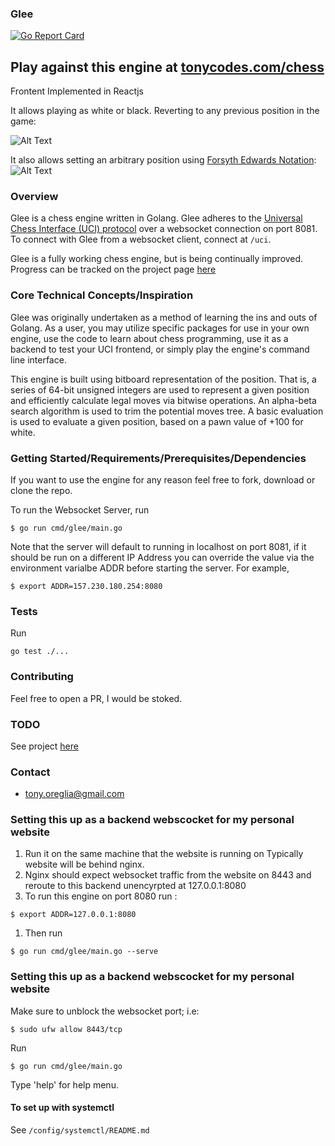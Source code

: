 ### Glee
[![Go Report Card](https://goreportcard.com/badge/github.com/tonyOreglia/glee)](https://goreportcard.com/report/github.com/tonyOreglia/glee)

## Play against this engine at [tonycodes.com/chess](https://tonycodes.com/chess)
Frontent Implemented in Reactjs

It allows playing as white or black. Reverting to any previous position in the game: 

![Alt Text](https://media.giphy.com/media/ZFoCNomY69dgvrfbNp/giphy.gif)

It also allows setting an arbitrary position using [Forsyth Edwards Notation](https://en.wikipedia.org/wiki/Forsyth%E2%80%93Edwards_Notation):
![Alt Text](https://media.giphy.com/media/KenCXMBrn6GLbKjNkD/giphy.gif)


### Overview 
Glee is a chess engine written in Golang. Glee adheres to the [Universal Chess Interface (UCI) protocol](https://en.wikipedia.org/wiki/Universal_Chess_Interface) over a websocket connection on port 8081. To connect with Glee from a websocket client, connect at `/uci`. 

Glee is a fully working chess engine, but is being continually improved. Progress can be tracked on the project page [here](https://github.com/users/tonyOreglia/projects/2) 


### Core Technical Concepts/Inspiration

Glee was originally undertaken as a method of learning the ins and outs of Golang. As a user, you may utilize specific packages for use in your own engine, use the code to learn about chess programming, use it as a backend to test your UCI frontend, or simply play the engine's command line interface. 

This engine is built using bitboard representation of the position. That is, a series of 64-bit unsigned integers are used to represent a given position and efficiently calculate legal moves via bitwise operations. 
An alpha-beta search algorithm is used to trim the potential moves tree.
A basic evaluation is used to evaluate a given position, based on a pawn value of +100 for white. 


### Getting Started/Requirements/Prerequisites/Dependencies
If you want to use the engine for any reason feel free to fork, download or clone the repo. 

To run the Websocket Server, run 
```
$ go run cmd/glee/main.go 
```

Note that the server will default to running in localhost on port 8081, if it should be run on a different IP Address you can override the value via the environment varialbe ADDR before starting the server. For example, 
```
$ export ADDR=157.230.180.254:8080
```

### Tests
Run 
```
go test ./...
```

### Contributing
Feel free to open a PR, I would be stoked. 

### TODO
See project [here](https://github.com/users/tonyOreglia/projects/2)

### Contact
- tony.oreglia@gmail.com


### Setting this up as a backend webscocket for my personal website 
1. Run it on the same machine that the website is running on
Typically website will be behind nginx. 
1. Nginx should expect websocket traffic from the website on 8443 and reroute to this backend unencyrpted at 127.0.0.1:8080
1. To run this engine on port 8080 run : 
```
$ export ADDR=127.0.0.1:8080
```
1. Then run 
```
$ go run cmd/glee/main.go --serve
```

### Setting this up as a backend webscocket for my personal website 

Make sure to unblock the websocket port; i.e: 

```
$ sudo ufw allow 8443/tcp
```

Run
```
$ go run cmd/glee/main.go
```
Type 'help' for help menu.

#### To set up with systemctl
See `/config/systemctl/README.md`
